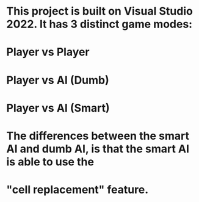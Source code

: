 # This project is built on Visual Studio 2022. It has 3 distinct game modes:
# Player vs Player
# Player vs AI (Dumb)
# Player vs AI (Smart)

# The differences between the smart AI and dumb AI, is that the smart AI is able to use the
# "cell replacement" feature. 
